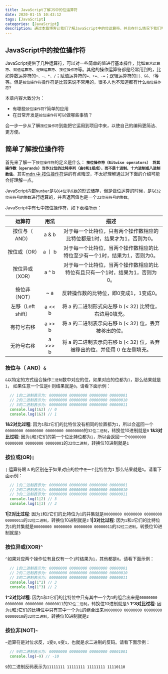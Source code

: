 ```yaml
---
title: JavaScript了解JS中的位运算符
date: 2020-01-15 10:43:12
tags: [JavaScript]
categories: [JavaScript]
description: 通过本篇博客让我们了解JavaScript中的位运算符，并且在什么情况下我们可以用到位运算符。
---
```


## JavaScript中的按位操作符

JavaScript提供了几种运算符，可以对一些简单的值进行基本操作，比如`算术运算符`、`赋值运算符`、`逻辑运算符`、`按位操作符`等。其他的操作运算符都是经常用到的，比如算数运算符的`+、-、*、/`；赋值运算符的`=、+=、-=`；逻辑运算符的`||、&&、!`等等。但是`按位操作符`操作符是比较来说不常用的，很多人也不知道都有什么`按位操作符`?

本章内容大致分为：

- 有哪些`按位操作符`?简单的应用
- 在日常开发是`按位操作符`可以做哪些事情？

会一步一步从了解`按位操作符`到能把它运用到项目中来，以使自己的编码更简洁、更方便。

## 简单了解按位操作符

首先来了解一下`按位操作符`的定义是什么： **`按位操作符（Bitwise operators） 将其操作数（operands）当作32位的比特序列（由0和1组成），而不是十进制、十六进制或八进制数值`**。其实[mdn 中 按位操作符](https://developer.mozilla.org/zh-CN/docs/Web/JavaScript/Reference/Operators/Bitwise_Operators)讲的有点晦涩，不太好理解通过对下面的介绍可能会好理解一点。

JavaScript内部`Number`是以`64位浮点数`的形式储存，但是做位运算的时候，是以`32位带符号的整数`进行运算的，并且返回值也是一个`32位带符号的整数`。

JavaScript中有七中按位操作符，如下表格所示：

|运算符|用法|描述|
|:------:|:-------:|:--------------:|
|按位与（ AND）|a & b|对于每一个比特位，只有两个操作数相应的比特位都是1时，结果才为1，否则为0。|
|按位或（OR）|a 丨 b|对于每一个比特位，当两个操作数相应的比特位至少有一个1时，结果为1，否则为0。|
|按位异或（XOR）|a ^ b|对于每一个比特位，当两个操作数相应的比特位有且只有一个1时，结果为1，否则为0。|
|按位非（NOT）|~ a|反转操作数的比特位，即0变成1，1变成0。|
|左移（Left shift）|	a << b|	将 a 的二进制形式向左移 b (< 32) 比特位，右边用0填充。|
|有符号右移	|a >> b|	将 a 的二进制表示向右移 b (< 32) 位，丢弃被移出的位。|
|无符号右移|	a >>> b|	将 a 的二进制表示向右移 b (< 32) 位，丢弃被移出的位，并使用 0 在左侧填充。|

### 按位与（ AND）`&`

`&`以特定的方式组合操作`二进制`数中对应的位，如果对应的位都为`1`，那么结果就是`1`， 如果任意一个位是`0` 则结果就是`0`。请看下面示例：

```js
  // 1的二进制表示为: 00000000 00000000 00000000 00000001
  // 2的二进制表示为: 00000000 00000000 00000000 00000010
  // 3的二进制表示为: 00000000 00000000 00000000 00000011
  console.log(1&2) // 0
  console.log(1&3) // 1
```

**1&2对比过程**: 因为`1`和`2`它们的比特位没有相同的位置都为`1`，所以会返回一个`00000000 00000000 00000000 00000000`的`32位二进制`，转换位10进制就是`0`
**1&3对比过程**: 因为`1`和`3`它们的第一个位比特位都为`1`，所以会返回一个`00000000 00000000 00000000 00000001`的`32位二进制`，转换位10进制就是`1`

### 按位或(OR)`|`

`|` 运算符跟 `&` 的区别在于如果对应的位中`任一个`比特位为`1` 那么结果就是`1`。请看下面示例：

```js
  // 1的二进制表示为: 00000000 00000000 00000000 00000001
  // 2的二进制表示为: 00000000 00000000 00000000 00000010
  // 3的二进制表示为: 00000000 00000000 00000000 00000011
  console.log(1|2) // 3
  console.log(1|3) // 3
```

**1|2对比过程**: 因为`1`和`2`它们的比特位为`1`的并集就是`00000000 00000000 00000000 00000011`的`32位二进制`，转换位10进制就是`3`
**1|3对比过程**: 因为`1`和`3`它们的比特位为`1`的并集就是`00000000 00000000 00000000 00000011`的`32位二进制`，转换位10进制就是`3`

### 按位异或(XOR)`^`

`^`如果对应两个操作位有且仅有一个`1`时结果为`1`，其他都是`0`。请看下面示例：

```js
  // 1的二进制表示为: 00000000 00000000 00000000 00000001
  // 2的二进制表示为: 00000000 00000000 00000000 00000010
  // 3的二进制表示为: 00000000 00000000 00000000 00000011
  console.log(1^2) // 3
  console.log(1^3) // 2
```

**1^2对比过程**: 因为`1`和`2`它们的比特位中只有其中一个为`1`的组合出来是`00000000 00000000 00000000 00000011`的`32位二进制`，转换位10进制就是`3`
**1^3对比过程**: 因为`1`和`3`它们的比特位中只有其中一个为`1`的组合出来`00000000 00000000 00000000 00000010`的`32位二进制`，转换位10进制就是`2`

### 按位非(NOT)`~`

`~`运算符是对位求反，`1`变`0`, `0`变`1`，也就是求二进制的反码。请看下面示例：

```js
  // 9的二进制表示为: 00000000 00000000 00000000 00001001
  console.log(~9) // -10
```

`9`的二进制反码表示为`11111111 11111111 11111111 11110110`
